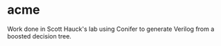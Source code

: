 # acme

Work done in Scott Hauck's lab using Conifer to generate Verilog from a boosted decision tree.
